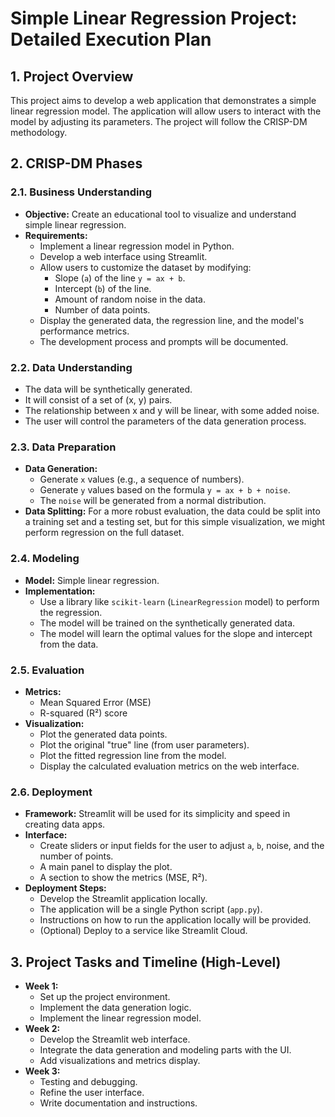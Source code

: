 # Simple Linear Regression Project: Detailed Execution Plan

## 1. Project Overview
This project aims to develop a web application that demonstrates a simple linear regression model. The application will allow users to interact with the model by adjusting its parameters. The project will follow the CRISP-DM methodology.

## 2. CRISP-DM Phases

### 2.1. Business Understanding
*   **Objective:** Create an educational tool to visualize and understand simple linear regression.
*   **Requirements:**
    *   Implement a linear regression model in Python.
    *   Develop a web interface using Streamlit.
    *   Allow users to customize the dataset by modifying:
        *   Slope (`a`) of the line `y = ax + b`.
        *   Intercept (`b`) of the line.
        *   Amount of random noise in the data.
        *   Number of data points.
    *   Display the generated data, the regression line, and the model's performance metrics.
    *   The development process and prompts will be documented.

### 2.2. Data Understanding
*   The data will be synthetically generated.
*   It will consist of a set of (x, y) pairs.
*   The relationship between x and y will be linear, with some added noise.
*   The user will control the parameters of the data generation process.

### 2.3. Data Preparation
*   **Data Generation:**
    *   Generate `x` values (e.g., a sequence of numbers).
    *   Generate `y` values based on the formula `y = ax + b + noise`.
    *   The `noise` will be generated from a normal distribution.
*   **Data Splitting:** For a more robust evaluation, the data could be split into a training set and a testing set, but for this simple visualization, we might perform regression on the full dataset.

### 2.4. Modeling
*   **Model:** Simple linear regression.
*   **Implementation:**
    *   Use a library like `scikit-learn` (`LinearRegression` model) to perform the regression.
    *   The model will be trained on the synthetically generated data.
    *   The model will learn the optimal values for the slope and intercept from the data.

### 2.5. Evaluation
*   **Metrics:**
    *   Mean Squared Error (MSE)
    *   R-squared (R²) score
*   **Visualization:**
    *   Plot the generated data points.
    *   Plot the original "true" line (from user parameters).
    *   Plot the fitted regression line from the model.
    *   Display the calculated evaluation metrics on the web interface.

### 2.6. Deployment
*   **Framework:** Streamlit will be used for its simplicity and speed in creating data apps.
*   **Interface:**
    *   Create sliders or input fields for the user to adjust `a`, `b`, noise, and the number of points.
    *   A main panel to display the plot.
    *   A section to show the metrics (MSE, R²).
*   **Deployment Steps:**
    *   Develop the Streamlit application locally.
    *   The application will be a single Python script (`app.py`).
    *   Instructions on how to run the application locally will be provided.
    *   (Optional) Deploy to a service like Streamlit Cloud.

## 3. Project Tasks and Timeline (High-Level)
*   **Week 1:**
    *   Set up the project environment.
    *   Implement the data generation logic.
    *   Implement the linear regression model.
*   **Week 2:**
    *   Develop the Streamlit web interface.
    *   Integrate the data generation and modeling parts with the UI.
    *   Add visualizations and metrics display.
*   **Week 3:**
    *   Testing and debugging.
    *   Refine the user interface.
    *   Write documentation and instructions.
